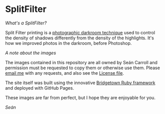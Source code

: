 # SplitFilter

_What's a SplitFilter?_

Split Filter printing is a [photographic darkroom technique](https://en.wikipedia.org/wiki/Darkroom#:~:text=One%20method%20of%20photographic%20printing,to%20create%20a%20single%20print.) used to control the density of shadows differently from the density of the highlights. It's how we improved photos in the darkroom, before Photoshop.

_A note about the images_

The images contained in this repository are all owned by Seán Carroll and permission must be requested to copy them or otherwise use them. Please [email me](bonjour@splitfilter.com) with any requests, and also see the [License file](./LICENSE.md).

The site itself was built using the innovative [Bridgetown Ruby framework](https://www.bridgetownrb.com/) and deployed with GitHub Pages.

These images are far from perfect, but I hope they are enjoyable for you.

_Seán_
